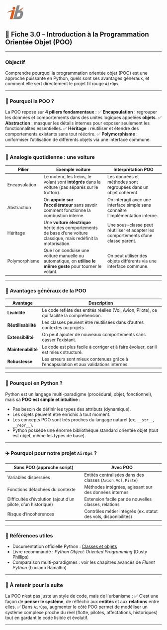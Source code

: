 ![Logo](images\logo.png)


## 🧩 Fiche 3.0 – Introduction à la Programmation Orientée Objet (POO)

---

### **Objectif**

Comprendre pourquoi la programmation orientée objet (POO) est une approche puissante en Python, quels sont ses avantages généraux, et comment elle sert directement le projet fil rouge `AirOps`.

---

### 🔎 **Pourquoi la POO ?**

La POO repose sur **4 piliers fondamentaux** :
✅ **Encapsulation** : regrouper les données et comportements dans des unités logiques appelées **objets**.
✅ **Abstraction** : masquer les détails internes pour exposer seulement les fonctionnalités essentielles.
✅ **Héritage** : réutiliser et étendre des comportements existants sans tout réécrire.
✅ **Polymorphisme** : uniformiser l’utilisation de différents objets via une interface commune.

---

### 🚗 **Analogie quotidienne : une voiture**

| Pilier        | Exemple voiture                                                                                                      | Interprétation POO                                                                |
| ------------- | -------------------------------------------------------------------------------------------------------------------- | --------------------------------------------------------------------------------- |
| Encapsulation | Le moteur, les freins, le volant sont **intégrés** dans la voiture (pas séparés sur le trottoir).                    | Les données et méthodes sont regroupées dans un objet cohérent.                   |
| Abstraction   | On **appuie sur l’accélérateur** sans savoir comment fonctionne la combustion interne.                               | On interagit avec une interface simple sans connaître l’implémentation interne.   |
| Héritage      | Une **voiture électrique** hérite des comportements de base d’une voiture classique, mais redéfinit la motorisation. | Une sous-classe peut réutiliser et adapter les comportements d’une classe parent. |
| Polymorphisme | Que l’on conduise une voiture manuelle ou automatique, on **utilise le même geste** pour tourner le volant.          | On peut utiliser des objets différents via une interface commune.                 |

---

### 🧠 **Avantages généraux de la POO**

| Avantage            | Description                                                                                 |
| ------------------- | ------------------------------------------------------------------------------------------- |
| **Lisibilité**      | Le code reflète des entités réelles (Vol, Avion, Pilote), ce qui facilite la compréhension. |
| **Réutilisabilité** | Les classes peuvent être réutilisées dans d’autres contextes ou projets.                    |
| **Extensibilité**   | On peut ajouter de nouveaux comportements sans casser l’existant.                           |
| **Maintenabilité**  | Le code est plus facile à corriger et à faire évoluer, car il est mieux structuré.          |
| **Robustesse**      | Les erreurs sont mieux contenues grâce à l’encapsulation et aux validations internes.       |

---

### 🐍 **Pourquoi en Python ?**

Python est un langage multi-paradigme (procédural, objet, fonctionnel), mais sa **POO est simple et intuitive** :

* Pas besoin de définir les types des attributs (dynamique).
* Les objets peuvent être enrichis à tout moment.
* Les concepts POO sont très proches du langage naturel (ex. `__str__`, `__repr__`).
* Python possède une énorme bibliothèque standard orientée objet (tout est objet, même les types de base).

---

### ✈️ **Pourquoi pour notre projet `AirOps` ?**

| Sans POO (approche script)                                   | Avec POO                                                        |
| ------------------------------------------------------------ | --------------------------------------------------------------- |
| Variables dispersées                                         | Entités centralisées dans des classes (`Avion`, `Vol`, `Piste`) |
| Fonctions détachées du contexte                              | Méthodes intégrées, agissant sur des données internes           |
| Difficultés d’évolution (ajout d’un pilote, d’un historique) | Extension facile par de nouvelles classes, relations            |
| Risque d’incohérences                                        | Contrôles métier intégrés (ex. statut des vols, disponibilités) |

---

### 📘 **Références utiles**

* Documentation officielle Python : [Classes et objets](https://docs.python.org/3/tutorial/classes.html)
* Livre recommandé : *Python Object-Oriented Programming* (Dusty Phillips)
* Comparaison multi-paradigmes : voir les chapitres avancés de *Fluent Python* (Luciano Ramalho)

---

### 🎯 **À retenir pour la suite**

La POO n’est pas juste un style de code, mais de l'urbanisme :
✅ C’est une façon de **penser le système**, de réfléchir aux **entités** et aux **relations** entre elles.
✅ Dans `AirOps`, augmenter le côté POO permet de modéliser un système complexe proche du réel (flotte, pilotes, affectations, historiques) tout en gardant le code lisible et évolutif.

---